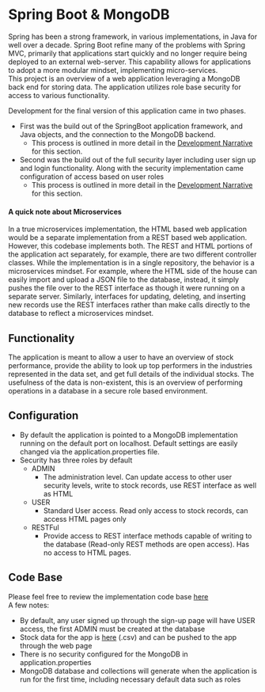 # Spring Boot & MongoDB
Spring has been a strong framework, in various implementations, in Java for well over a decade. Spring Boot refine many of the problems with Spring MVC, primarily that applications start quickly and no longer require being deployed to an external web-server. This capability allows for applications to adopt a more modular mindset, implementing micro-services.  
This project is an overview of a web application leveraging a MongoDB back end for storing data. The application utilizes role base security for access to various functionality.  

Development for the final version of this application came in two phases. 
- First was the build out of the SpringBoot application framework, and Java objects, and the connection to the MongoDB backend. 
	- This process is outlined in more detail in the [Development Narrative](/ProjectNarratives/Milestone4Narrative.pdf) for this section.
- Second was the build out of the full security layer including user sign up and login functionality. Along with the security implementation came configuration of access based on user roles
	- This process is outlined in more detail in the [Development Narrative](/ProjectNarratives/Milestone3Narrative.pdf) for this section.

#### A quick note about Microservices
In a true microservices implementation, the HTML based web application would be a separate implementation from a REST based web application. However, this codebase implements both. The REST and HTML portions of the application act separately, for example, there are two different controller classes. While the implementation is in a single repository, the behavior is a microservices mindset. For example, where the HTML side of the house can easily import and upload a JSON file to the database, instead, it simply pushes the file over to the REST interface as though it were running on a separate server. Similarly, interfaces for updating, deleting, and inserting new records use the REST interfaces rather than make calls directly to the database to reflect a microservices mindset.

## Functionality
The application is meant to allow a user to have an overview of stock performance, provide the ability to look up top performers in the industries represented in the data set, and get full details of the individual stocks. The usefulness of the data is non-existent, this is an overview of performing operations in a database in a secure role based environment. 

## Configuration
- By default the application is pointed to a MongoDB implementation running on the default port on localhost. Default settings are easily changed via the application.properties file. 
- Security has three roles by default
	- ADMIN
		- The administration level. Can update access to other user security levels, write to stock records, use REST interface as well as HTML
	- USER
		- Standard User access. Read only access to stock records, can access HTML pages only
	- RESTFul
		- Provide access to REST interface methods capable of writing to the database (Read-only REST methods are open access). Has no access to HTML pages.

## Code Base
Please feel free to review the implementation code base [here](https://github.com/matthew-spencer-1/Java_SpingBoot_MongoDb_Login)  
A few notes:
- By default, any user signed up through the sign-up page will have USER access, the first ADMIN must be created at the database
- Stock data for the app is [here](/projectDataFiles/bootMongoSecurity/Stocks.csv) (.csv) and can be pushed to the app through the web page
- There is no security configured for the MongoDB in application.properties
- MongoDB database and collections will generate when the application is run for the first time, including necessary default data such as roles
